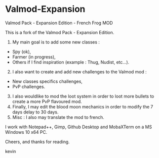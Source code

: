 # Valmod-Expansion
Valmod Pack - Expansion Edition - French Frog MOD

This is a fork of the Valmod Pack - Expansion Edition.
1. My main goal is to add some new classes :
 - Spy (ok),
 - Farmer (in progress),
 - Others if I find inspiration (example : Thug, Nudist, etc...).
2. I also want to create and add new challenges to the Valmod mod :
 - New classes specifics challenges,
 - PvP challenges.
3. I also wouldlike to mod the loot system in order to loot more bullets to create a more PvP flavoured mod.
4. Finally, I may edit the blood moon mechanics in order to modify the 7 days delay to 30 days.
5. Misc : I also may translate the mod to french.

I work with Notepad++, Gimp, Github Desktop and MobaXTerm on a MS Windows 10 x64 PC.

Cheers, and thanks for reading.

kevin

